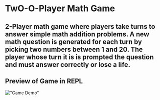 # TwO-O-Player Math Game 

## 2-Player math game where players take turns to answer simple math addition problems. A new math question is generated for each turn by picking two numbers between 1 and 20. The player whose turn it is is prompted the question and must answer correctly or lose a life.

## Preview of Game in REPL
!["Game Demo"](https://github.com/josekhon/TwO-O-Player-Math-Game/blob/master/Game-in-action.png?raw=true)
